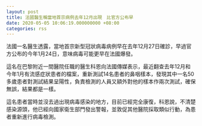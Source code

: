```yaml
---
layout: post
title: 法國醫生稱當地首宗病例去年12月出現　比官方公布早
date: 2020-05-05 10:06:19.000000000 +08:00
categories: rss
---
```


法國一名醫生透露，當地首宗新型冠狀病毒病例早在去年12月27日確診，早過官方公布的今年1月24日，意味病毒可能更早在法國爆發。

這名在巴黎附近一間醫院任職的醫生科恩向法國傳媒表示，最近翻查去年12月和今年1月有流感症狀患者的檔案，重新測試14名患者的鼻咽樣本，發現其中一名50多歲患者對測試結果呈陽性，負責檢測的人員又額外對他的樣本作兩次測試，確保無誤，結果都是一樣。

這名患者當時並沒去過出現病毒感染的地方，目前已經完全康復，科恩說，不清楚感染源頭，他已經向國家衛生部門發出警報，並敦促其他醫院採取類似行動，為患者重新進行病毒檢測。
